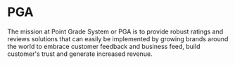# PGA
The mission at Point Grade System or PGA is to provide robust ratings and reviews solutions that can easily be implemented by growing brands around the world to embrace customer feedback and business feed, build customer's trust and generate increased revenue.
